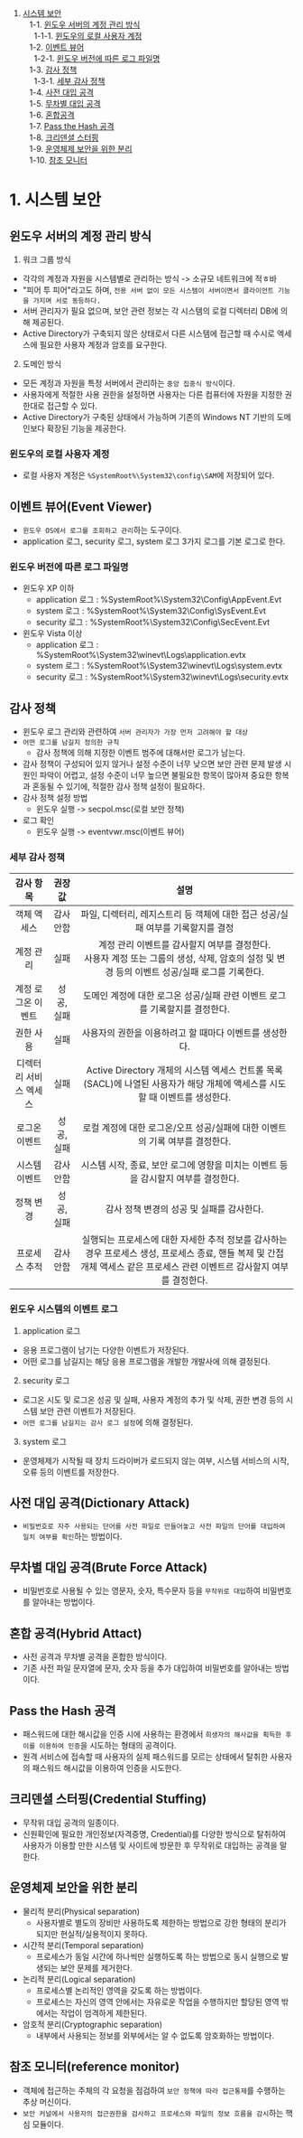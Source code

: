 1. [시스템 보안](#1-시스템-보안)<br>
   &nbsp;&nbsp; 1-1. [윈도우 서버의 계정 관리 방식](#윈도우-서버의-계정-관리-방식)<br>
   &nbsp;&nbsp;&nbsp;&nbsp; 1-1-1. [윈도우의 로컬 사용자 계정](#윈도우의-로컬-사용자-계정)<br>
   &nbsp;&nbsp; 1-2. [이벤트 뷰어](#이벤트-뷰어event-viewer)<br>
   &nbsp;&nbsp;&nbsp;&nbsp; 1-2-1. [윈도우 버전에 따른 로그 파일명](#윈도우-버전에-따른-로그-파일명)<br>
   &nbsp;&nbsp; 1-3. [감사 정책](#감사-정책)<br>
   &nbsp;&nbsp;&nbsp;&nbsp; 1-3-1. [세부 감사 정책](#세부-감사-정책)<br>
   &nbsp;&nbsp; 1-4. [사전 대입 공격](#사전-공격dictionary-attack)<br>
   &nbsp;&nbsp; 1-5. [무차별 대입 공격](#무차별-공격brute-force-attack)<br>
   &nbsp;&nbsp; 1-6. [혼합공격](#혼합-공격hybrid-attact)<br>
   &nbsp;&nbsp; 1-7. [Pass the Hash 공격](#pass-the-hash-공격)<br>
   &nbsp;&nbsp; 1-8. [크리덴셜 스터핑](#크리덴셜-스터핑credential-stuffing)<br>
   &nbsp;&nbsp; 1-9. [운영체제 보안을 위한 분리](#운영체제-보안을-위한-분리)<br>
   &nbsp;&nbsp; 1-10. [참조 모니터](#참조-모니터reference-monitor)<br>

# 1. 시스템 보안

## 윈도우 서버의 계정 관리 방식

1. 워크 그룹 방식

- 각각의 계정과 자원을 시스템별로 관리하는 방식 -> 소규모 네트워크에 적ㅎ바
- "피어 투 피어"라고도 하며, `전용 서버 없이 모든 시스템이 서버이면서 클라이언트 기능을 가지며 서로 동등하다.`
- 서버 관리자가 필요 없으며, 보안 관련 정보는 각 시스템의 로컬 디렉터리 DB에 의해 제공된다.
- Active Directory가 구축되지 않은 상태로서 다른 시스템에 접근할 때 수시로 엑세스에 필요한 사용자 계정과 암호를 요구한다.

2. 도메인 방식

- 모든 계정과 자원을 특정 서버에서 관리하는 `중앙 집중식 방식`이다.
- 사용자에게 적절한 사용 권한을 설정하면 사용자는 다른 컴퓨터에 자원을 지정한 권한대로 접근할 수 있다.
- Active Directory가 구축된 상태에서 가능하며 기존의 Windows NT 기반의 도메인보다 확장된 기능을 제공한다.

### 윈도우의 로컬 사용자 계정

- 로컬 사용자 계정은 `%SystemRoot%\System32\config\SAM`에 저장되어 있다.

## 이벤트 뷰어(Event Viewer)

- `윈도우 OS에서 로그를 조회하고 관리`하는 도구이다.
- application 로그, security 로그, system 로그 3가지 로그를 기본 로그로 한다.

### 윈도우 버전에 따른 로그 파일명

- 윈도우 XP 이하
  - application 로그 : %SystemRoot%\System32\Config\AppEvent.Evt
  - system 로그 : %SystemRoot%\System32\Config\SysEvent.Evt
  - security 로그 : %SystemRoot%\System32\Config\SecEvent.Evt
- 윈도우 Vista 이상
  - application 로그 : %SystemRoot%\System32\winevt\Logs\application.evtx
  - system 로그 : %SystemRoot%\System32\winevt\Logs\system.evtx
  - security 로그 : %SystemRoot%\System32\winevt\Logs\security.evtx

## 감사 정책

- 윈도우 로그 관리와 관련하여 `서버 관리자가 가장 먼저 고려해야 할 대상`
- `어떤 로그를 남길지 정의한 규칙`
  - 감사 정책에 의해 지정한 이벤트 범주에 대해서만 로그가 남는다.
- 감사 정책이 구성되어 있지 않거나 설정 수준이 너무 낮으면 보안 관련 문제 발생 시 원인 파악이 어렵고, 설정 수준이 너무 높으면 불필요한 항목이 많아져 중요한 항복과 혼동될 수 있기에, 적절한 감사 정책 설정이 필요하다.
- 감사 정책 설정 방법
  - 윈도우 실행 -> secpol.msc(로컬 보안 정책)
- 로그 확인
  - 윈도우 실행 -> eventvwr.msc(이벤트 뷰어)

### 세부 감사 정책

|       감사 항목        |   권장값   |                                                                                    설명                                                                                     |
| :--------------------: | :--------: | :-------------------------------------------------------------------------------------------------------------------------------------------------------------------------: |
|      객체 액세스       | 감사 안함  |                                               파일, 디렉터리, 레지스트리 등 객체에 대한 접근 성공/실패 여부를 기록할지를 결정                                               |
|       계정 관리        |    실패    |               계정 관리 이벤트를 감사할지 여부를 결정한다.<br>사용자 계정 또는 그룹의 생성, 삭제, 암호의 설정 및 변경 등의 이벤트 성공/실패 로그를 기록한다.                |
|   계정 로그온 이벤트   | 성공, 실패 |                                                 도메인 계정에 대한 로그온 성공/실패 관련 이벤트 로그를 기록할지를 결정한다.                                                 |
|       권한 사용        |    실패    |                                                           사용자의 권한을 이용하려고 할 때마다 이벤트를 생성한다.                                                           |
| 디렉터리 서비스 엑세스 |    실패    |                         Active Directory 개체의 시스템 엑세스 컨트롤 목록(SACL)에 나열된 사용자가 해당 개체에 액세스를 시도할 때 이벤트를 생성한다.                         |
|     로그온 이벤트      | 성공, 실패 |                                                로컬 계정에 대한 로그온/오프 성공/실패에 대한 이벤트의 기록 여부를 결정한다.                                                 |
|     시스템 이벤트      | 감사 안함  |                                             시스템 시작, 종료, 보안 로그에 영향을 미치는 이벤트 등을 감시할지 여부를 결정한다.                                              |
|       정책 변경        | 성공, 실패 |                                                                  감사 정책 변경의 성공 및 실패를 감사한다.                                                                  |
|     프로세스 추적      | 감사 안함  | 실행되는 프로세스에 대한 자세한 추적 정보를 감사하는 경우 프로세스 생성, 프로세스 종료, 핸들 복제 및 간접 개체 액세스 같은 프로세스 관련 이벤트르 감사할지 여부를 결정한다. |

### 윈도우 시스템의 이벤트 로그

1. application 로그

- 응용 프로그램이 남기는 다양한 이벤트가 저장된다.
- 어떤 로그를 남길지는 해당 응용 프로그램을 개발한 개발사에 의해 결정된다.

2. security 로그

- 로그온 시도 및 로그온 성공 및 실패, 사용자 계정의 추가 및 삭제, 권한 변경 등의 시스템 보안 관련 이벤트가 저장된다.
- `어떤 로그를 남길지는 감사 로그 설정`에 의해 결정된다.

3. system 로그

- 운영체제가 시작될 때 장치 드라이버가 로드되지 않는 여부, 시스템 서비스의 시작, 오류 등의 이벤트를 저장한다.

## 사전 대입 공격(Dictionary Attack)

- `비밀번호로 자주 사용되는 단어를 사전 파일로 만들어놓고 사전 파일의 단어를 대입하여 일치 여부를 확인`하는 방법이다.

## 무차별 대입 공격(Brute Force Attack)

- 비밀번호로 사용될 수 있는 영문자, 숫자, 특수문자 등을 `무작위로 대입`하여 비밀번호를 알아내는 방법이다.

## 혼합 공격(Hybrid Attact)

- 사전 공격과 무차별 공격을 혼합한 방식이다.
- 기존 사전 파일 문자열에 문자, 숫자 등을 추가 대입하여 비밀번호를 알아내는 방법이다.

## Pass the Hash 공격

- 패스워드에 대한 해시값을 인증 시에 사용하는 환경에서 `희생자의 해사값을 획득한 후 이를 이용하여 인증`을 시도하는 형태의 공격이다.
- 원격 서비스에 접속할 때 사용자의 실제 패스워드를 모르는 상태에서 탈취한 사용자의 패스워드 해시값을 이용하여 인증을 시도한다.

## 크리덴셜 스터핑(Credential Stuffing)

- 무작위 대입 공격의 일종이다.
- 신원확인에 필요한 개인정보(자격증명, Credential)를 다양한 방식으로 탈취하여 사용자가 이용할 만한 시스템 및 사이트에 방문한 후 무작위로 대입하는 공격을 말한다.

## 운영체제 보안을 위한 분리

- 물리적 분리(Physical separation)
  - 사용자별로 별도의 장비만 사용하도록 제한하는 방법으로 강한 형태의 분리가 되지만 현실적/실용적이지 못하다.
- 시간적 분리(Temporal separation)
  - 프로세스가 동일 시간에 하나씩만 실행하도록 하는 방법으로 동시 실행으로 발생되는 보안 문제를 제거한다.
- 논리적 분리(Logical separation)
  - 프로세스별 논리적인 영역을 갖도록 하는 방법이다.
  - 프로세스는 자신의 영역 안에서는 자유로운 작업을 수행하지만 할당된 영역 밖에서는 작업이 엄격하게 제한된다.
- 암호적 분리(Cryptographic separation)
  - 내부에서 사용되는 정보를 외부에서는 알 수 없도록 암호화하는 방법이다.

## 참조 모니터(reference monitor)

- 객체에 접근하는 주체의 각 요청을 점검하여 `보안 정책에 따라 접근통제`를 수행하는 추상 머신이다.
- `보안 커널에서 사용자의 접근권한을 검사하고 프로세스와 파일의 정보 흐름을 감시`하는 핵심 모듈이다.
